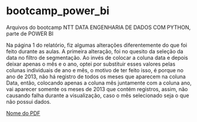 # bootcamp_power_bi

Arquivos do bootcamp NTT DATA ENGENHARIA DE DADOS COM PYTHON, parte de POWER BI

Na página 1 do relatório, fiz algumas alterações diferentemente do que foi feito durante as aulas. 
A primeira alteração, foi no quesito da seleção da data no filtro de segmentação. Ao invés de colocar a coluna data e depois deixar apenas o mês e o ano, optei por substituir esses valores pelas colunas individuais de ano e mês, o motivo de ter feito isso, é porque no ano de 2013, não há registro de todos os meses que aparecem na coluna Data, então, colocando apenas a coluna mês juntamente com a coluna ano, vai aparecer somente os meses de 2013 que contém registros, assim, não causando falha durante a visualização, caso o mês selecionado seja o que não possui dados.


[Nome do PDF](bootcamp_2.pdf)
